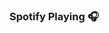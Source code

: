 ### Spotify Playing :headphones:
<!---
[![spotify-github-profile](https://spotify-github-profile.vercel.app/api/view?uid=spvcvjffjgwtsmrq21eyz1ic7&cover_image=true&theme=natemoo-re)](https://spotify-github-profile.vercel.app/api/view?uid=spvcvjffjgwtsmrq21eyz1ic7&redirect=true)
--->
<!---
[![spotify-github-profile](https://spotify-github-profile.vercel.app/api/view?uid=spvcvjffjgwtsmrq21eyz1ic7&cover_image=true&theme=novatorem)](https://spotify-github-profile.vercel.app/api/view?uid=spvcvjffjgwtsmrq21eyz1ic7&redirect=true)
--->
